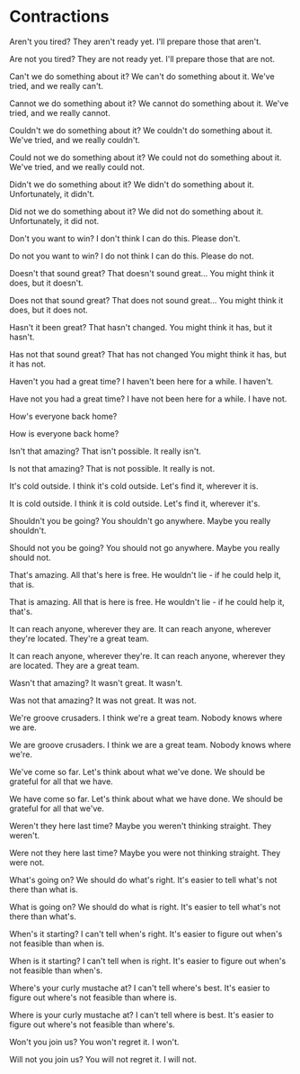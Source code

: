 # Contractions

<!-- aren't -->
  <!-- Should pass -->
  Aren't you tired?
  They aren't ready yet.
  I'll prepare those that aren't.
  <!-- Should fail -->
  Are not you tired?
  They are not ready yet.
  I'll prepare those that are not.
<!-- can't -->
  <!-- Should pass -->
  Can't we do something about it?
  We can't do something about it.
  We've tried, and we really can't.
  <!-- Should fail -->
  Cannot we do something about it?
  We cannot do something about it.
  We've tried, and we really cannot.
<!-- couldn't -->
  <!-- Should pass -->
  Couldn't we do something about it?
  We couldn't do something about it.
  We've tried, and we really couldn't.
  <!-- Should fail -->
  Could not we do something about it?
  We could not do something about it.
  We've tried, and we really could not.
<!-- didn't -->
  <!-- Should pass -->
  Didn't we do something about it?
  We didn't do something about it.
  Unfortunately, it didn't.
  <!-- Should fail -->
  Did not we do something about it?
  We did not do something about it.
  Unfortunately, it did not.
<!-- don't -->
  <!-- Should pass -->
  Don't you want to win?
  I don't think I can do this.
  Please don't.
  <!-- Should fail -->
  Do not you want to win?
  I do not think I can do this.
  Please do not.
<!-- doesn't -->
  <!-- Should pass -->
  Doesn't that sound great?
  That doesn't sound great...
  You might think it does, but it doesn't.
  <!-- Should fail -->
  Does not that sound great?
  That does not sound great...
  You might think it does, but it does not.
<!-- hasn't -->
  <!-- Should pass -->
  Hasn't it been great?
  That hasn't changed.
  You might think it has, but it hasn't.
  <!-- Should fail -->
  Has not that sound great?
  That has not changed
  You might think it has, but it has not.
<!-- haven't -->
  <!-- Should pass -->
  Haven't you had a great time?
  I haven't been here for a while.
  I haven't.
  <!-- Should fail -->
  Have not you had a great time?
  I have not been here for a while.
  I have not.
<!-- how's -->
  <!-- Should pass -->
  How's everyone back home?
  <!-- Should fail -->
  How is everyone back home?
<!-- isn't -->
  <!-- Should pass -->
  Isn't that amazing?
  That isn't possible.
  It really isn't.
  <!-- Should fail -->
  Is not that amazing?
  That is not possible.
  It really is not.
<!-- it's -->
  <!-- Should pass -->
  It's cold outside.
  I think it's cold outside.
  Let's find it, wherever it is.
  <!-- Should fail -->
  It is cold outside.
  I think it is cold outside.
  Let's find it, wherever it's. <!-- TODO -->
<!-- shouldn't -->
  <!-- Should pass -->
  Shouldn't you be going?
  You shouldn't go anywhere.
  Maybe you really shouldn't.
  <!-- Should fail -->
  Should not you be going?
  You should not go anywhere.
  Maybe you really should not.
<!-- that's -->
  <!-- Should pass -->
  That's amazing.
  All that's here is free.
  He wouldn't lie - if he could help it, that is.
  <!-- Should fail -->
  That is amazing.
  All that is here is free.
  He wouldn't lie - if he could help it, that's. <!-- TODO -->
<!-- they're -->
  <!-- Should pass -->
  It can reach anyone, wherever they are.
  It can reach anyone, wherever they're located.
  They're a great team.
  <!-- Should fail -->
  It can reach anyone, wherever they're. <!-- TODO -->
  It can reach anyone, wherever they are located.
  They are a great team.
<!-- wasn't -->
  <!-- Should pass -->
  Wasn't that amazing?
  It wasn't great.
  It wasn't.
  <!-- Should fail -->
  Was not that amazing?
  It was not great.
  It was not.
<!-- we're -->
  <!-- Should pass -->
  We're groove crusaders.
  I think we're a great team.
  Nobody knows where we are.
  <!-- Should fail -->
  We are groove crusaders.
  I think we are a great team.
  Nobody knows where we're. <!-- TODO -->
<!-- we've -->
  <!-- Should pass -->
  We've come so far.
  Let's think about what we've done.
  We should be grateful for all that we have.
  <!-- Should fail -->
  We have come so far.
  Let's think about what we have done.
  We should be grateful for all that we've. <!-- TODO -->
<!-- weren't -->
  <!-- Should pass -->
  Weren't they here last time?
  Maybe you weren't thinking straight.
  They weren't.
  <!-- Should fail -->
  Were not they here last time?
  Maybe you were not thinking straight.
  They were not.
<!-- what's -->
  <!-- Should pass -->
  What's going on?
  We should do what's right.
  It's easier to tell what's not there than what is.
  <!-- Should fail -->
  What is going on?
  We should do what is right.
  It's easier to tell what's not there than what's.
<!-- when's -->
  <!-- Should pass -->
  When's it starting?
  I can't tell when's right.
  It's easier to figure out when's not feasible than when is.
  <!-- Should fail -->
  When is it starting?
  I can't tell when is right.
  It's easier to figure out when's not feasible than when's.
<!-- where's -->
  <!-- Should pass -->
  Where's your curly mustache at?
  I can't tell where's best.
  It's easier to figure out where's not feasible than where is.
  <!-- Should fail -->
  Where is your curly mustache at?
  I can't tell where is best.
  It's easier to figure out where's not feasible than where's.
<!-- won't -->
  <!-- Should pass -->
  Won't you join us?
  You won't regret it.
  I won't.
  <!-- Should fail -->
  Will not you join us?
  You will not regret it.
  I will not.
